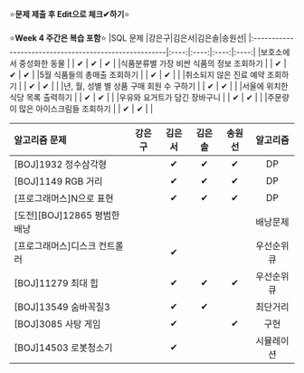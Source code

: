 ⭐**문제 제출 후 Edit으로 체크✔하기**⭐<br/><br/>
⭐**Week 4 주간은 복습 포함**⭐
|SQL 문제                                               |강은구|김은서|김은솔|송원선|
|:------------------------------------------------------|:----:|:----:|:----:|:----:|
|보호소에서 중성화한 동물                                |      |  ✔   |   ✔   |  ✔    | 
|식품분류별 가장 비싼 식품의 정보 조회하기               |      |  ✔   |     ✔  |  ✔  | 
|5월 식품들의 총매출 조회하기                            |      |  ✔   |    ✔  |      | 
|취소되지 않은 진료 예약 조회하기                        |      |  ✔   |    ✔   |      | 
|년, 월, 성별 별 상품 구매 회원 수 구하기                |      | ✔   |    ✔   |      | 
|서울에 위치한 식당 목록 출력하기                        |      |  ✔   |    ✔   |      | 
|우유와 요거트가 담긴 장바구니                           |      | ✔   |    ✔   |      | 
|주문량이 많은 아이스크림들 조회하기                     |      |  ✔   |     ✔  |      | 

|알고리즘 문제                 |강은구|김은서|김은솔|송원선|알고리즘|
|:------------------------------|:----:|:----:|:----:|:----:|:------:|
|[BOJ]1932 정수삼각형           |      |   ✔  |    ✔ |   ✔   |DP       |
|[BOJ]1149 RGB 거리             |      |   ✔  |    ✔ |   ✔   |DP       |
|[프로그래머스]N으로 표현        |      |   ✔  |   ✔  |   ✔   |DP        |
|[도전][BOJ]12865 평범한 배낭   |      |      |      |      |배낭문제  |
|[프로그래머스]디스크 컨트롤러   |      |  ✔  |      |      |우선순위큐|
|[BOJ]11279 최대 힙            |      |  ✔  |  ✔   |   ✔   |우선순위큐|
|[BOJ]13549 숨바꼭질3          |      |  ✔  |   ✔  |      |최단거리  |
|[BOJ]3085 사탕 게임           |      |  ✔  |      |   ✔   |구현      |
|[BOJ]14503 로봇청소기         |      |  ✔  |      |      |시뮬레이션|
